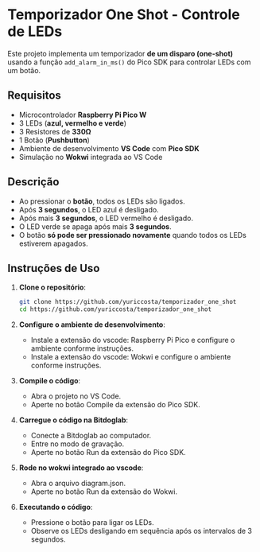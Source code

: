 # Temporizador One Shot - Controle de LEDs

Este projeto implementa um temporizador **de um disparo (one-shot)** usando a função `add_alarm_in_ms()` do Pico SDK para controlar LEDs com um botão.

## Requisitos

- Microcontrolador **Raspberry Pi Pico W**
- 3 LEDs (**azul, vermelho e verde**)
- 3 Resistores de **330Ω**
- 1 Botão (**Pushbutton**)
- Ambiente de desenvolvimento **VS Code** com **Pico SDK**
- Simulação no **Wokwi** integrada ao VS Code

## Descrição

- Ao pressionar o **botão**, todos os LEDs são ligados.
- Após **3 segundos**, o LED azul é desligado.
- Após mais **3 segundos**, o LED vermelho é desligado.
- O LED verde se apaga após mais **3 segundos**.
- O botão **só pode ser pressionado novamente** quando todos os LEDs estiverem apagados.

## Instruções de Uso

1. **Clone o repositório**:
    ```sh
    git clone https://github.com/yuriccosta/temporizador_one_shot
    cd https://github.com/yuriccosta/temporizador_one_shot
    ```

2. **Configure o ambiente de desenvolvimento**:
    - Instale a extensão do vscode: Raspberry Pi Pico e configure o ambiente conforme instruções.
    - Instale a extensão do vscode: Wokwi e configure o ambiente conforme instruções.

3. **Compile o código**:
    - Abra o projeto no VS Code.
    - Aperte no botão Compile da extensão do Pico SDK.

4. **Carregue o código na Bitdoglab**:
    - Conecte a Bitdoglab ao computador.
    - Entre no modo de gravação.
    - Aperte no botão Run da extensão do Pico SDK.

5. **Rode no wokwi integrado ao vscode**:
    - Abra o arquivo diagram.json.
    - Aperte no botão Run da extensão do Wokwi.

6. **Executando o código**:
    - Pressione o botão para ligar os LEDs.
    - Observe os LEDs desligando em sequência após os intervalos de 3 segundos.
